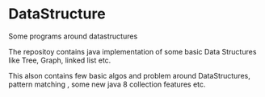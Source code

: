 # DataStructure
Some programs around datastructures

The repositoy contains java implementation of some basic Data Structures like Tree, Graph, linked list etc.

This alson contains few basic algos and problem around DataStructures, pattern matching , some new java 8 collection features etc.
